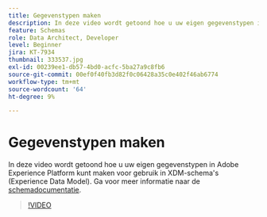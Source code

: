 ```yaml
---
title: Gegevenstypen maken
description: In deze video wordt getoond hoe u uw eigen gegevenstypen in Adobe Experience Platform kunt maken voor gebruik in XDM-schema's (Experience Data Model).
feature: Schemas
role: Data Architect, Developer
level: Beginner
jira: KT-7934
thumbnail: 333537.jpg
exl-id: 00239ee1-db57-4bd0-acfc-5ba27a9c8fb6
source-git-commit: 00ef0f40fb3d82f0c06428a35c0e402f46ab6774
workflow-type: tm+mt
source-wordcount: '64'
ht-degree: 9%

---
```


# Gegevenstypen maken

In deze video wordt getoond hoe u uw eigen gegevenstypen in Adobe Experience Platform kunt maken voor gebruik in XDM-schema&#39;s (Experience Data Model). Ga voor meer informatie naar de [schemadocumentatie](https://experienceleague.adobe.com/docs/experience-platform/xdm/home.html?lang=nl).

>[!VIDEO](https://video.tv.adobe.com/v/333537?learn=on)
